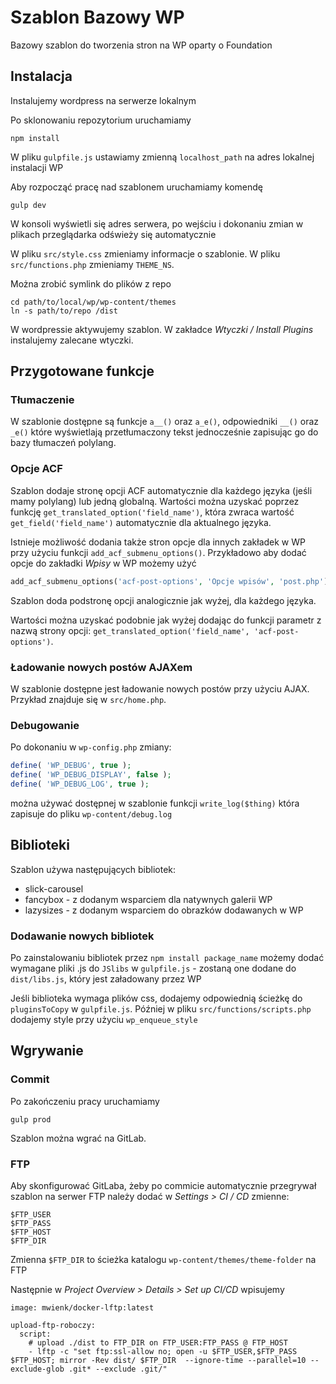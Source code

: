 # Szablon Bazowy WP

Bazowy szablon do tworzenia stron na WP oparty o Foundation

## Instalacja

Instalujemy wordpress na serwerze lokalnym

Po sklonowaniu repozytorium uruchamiamy
```shell
npm install
```
W pliku `gulpfile.js` ustawiamy zmienną `localhost_path` na adres lokalnej instalacji WP

Aby rozpocząć pracę nad szablonem uruchamiamy komendę
```shell
gulp dev
```
W konsoli wyświetli się adres serwera, po wejściu i dokonaniu zmian w plikach przeglądarka odświeży się automatycznie

W pliku `src/style.css` zmieniamy informacje o szablonie.
W pliku `src/functions.php` zmieniamy `THEME_NS`.

Można zrobić symlink do plików z repo
```shell
cd path/to/local/wp/wp-content/themes
ln -s path/to/repo /dist
```
W wordpressie aktywujemy szablon. W zakładce _Wtyczki / Install Plugins_ instalujemy zalecane wtyczki.

## Przygotowane funkcje

### Tłumaczenie
W szablonie dostępne są funkcje `a__()` oraz `a_e()`, odpowiedniki `__()` oraz `_e()` które wyświetlają przetłumaczony tekst jednocześnie zapisując go do bazy tłumaczeń polylang.

### Opcje ACF
Szablon dodaje stronę opcji ACF automatycznie dla każdego języka (jeśli mamy polylang) lub jedną globalną. Wartości można uzyskać poprzez funkcję `get_translated_option('field_name')`, która zwraca wartość `get_field('field_name')` automatycznie dla aktualnego języka.

Istnieje możliwość dodania także stron opcje dla innych zakładek w WP przy użyciu funkcji `add_acf_submenu_options()`. Przykładowo aby dodać opcje do zakładki _Wpisy_ w WP możemy użyć
```php
add_acf_submenu_options('acf-post-options', 'Opcje wpisów', 'post.php')
```
Szablon doda podstronę opcji analogicznie jak wyżej, dla każdego języka.

Wartości można uzyskać podobnie jak wyżej dodając do funkcji parametr z nazwą strony opcji: `get_translated_option('field_name', 'acf-post-options')`.

### Ładowanie nowych postów AJAXem
W szablonie dostępne jest ładowanie nowych postów przy użyciu AJAX. Przykład znajduje się w `src/home.php`.

### Debugowanie
Po dokonaniu w `wp-config.php` zmiany:
```php
define( 'WP_DEBUG', true );
define( 'WP_DEBUG_DISPLAY', false );
define( 'WP_DEBUG_LOG', true );
```
można używać dostępnej w szablonie funkcji `write_log($thing)` która zapisuje do pliku `wp-content/debug.log`


## Biblioteki
Szablon używa następujących bibliotek:
- slick-carousel
- fancybox - z dodanym wsparciem dla natywnych galerii WP
- lazysizes - z dodanym wsparciem do obrazków dodawanych w WP

### Dodawanie nowych bibliotek

Po zainstalowaniu bibliotek przez `npm install package_name` możemy dodać wymagane pliki .js do `JSlibs` w `gulpfile.js` - zostaną one dodane do `dist/libs.js`, który jest załadowany przez WP

Jeśli biblioteka wymaga plików css, dodajemy odpowiednią ścieżkę do `pluginsToCopy` w `gulpfile.js`.
Później w pliku `src/functions/scripts.php` dodajemy style przy użyciu `wp_enqueue_style`

## Wgrywanie

### Commit
Po zakończeniu pracy uruchamiamy 
```shell
gulp prod
```
Szablon można wgrać na GitLab.

### FTP
Aby skonfigurować GitLaba, żeby po commicie automatycznie przegrywał szablon na serwer FTP należy dodać w _Settings > CI / CD_ zmienne:
```shell
$FTP_USER
$FTP_PASS
$FTP_HOST
$FTP_DIR
```
Zmienna `$FTP_DIR` to ścieżka katalogu `wp-content/themes/theme-folder` na FTP

Następnie w _Project Overview > Details > Set up CI/CD_ wpisujemy

```shell
image: mwienk/docker-lftp:latest

upload-ftp-roboczy:
  script:
    # upload ./dist to FTP_DIR on FTP_USER:FTP_PASS @ FTP_HOST
    - lftp -c "set ftp:ssl-allow no; open -u $FTP_USER,$FTP_PASS $FTP_HOST; mirror -Rev dist/ $FTP_DIR  --ignore-time --parallel=10 --exclude-glob .git* --exclude .git/"
```
